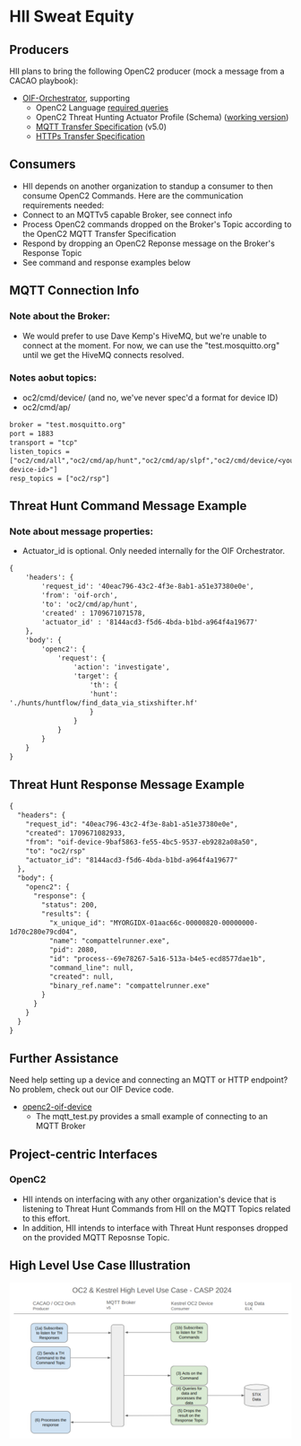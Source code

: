 # HII Sweat Equity

## Producers
HII plans to bring the following OpenC2 producer (mock a message from a CACAO playbook):
* [OIF-Orchestrator](https://github.com/oasis-open/openc2-oif-orchestrator), supporting
  - OpenC2 Language [required queries](https://docs.oasis-open.org/openc2/oc2ls/v1.0/cs02/oc2ls-v1.0-cs02.html#4-mandatory-commandsresponses)
  - OpenC2 Threat Hunting Actuator Profile (Schema) ([working version](https://github.com/dlemire60/openc2-ap-hunt/blob/working/ap-hunt-v1.0.md))
  - [MQTT Transfer Specification](https://docs.oasis-open.org/openc2/transf-mqtt/v1.0/cs01/transf-mqtt-v1.0-cs01.html#22-default-topic-structure) (v5.0)
  - [HTTPs Transfer Specification](https://docs.oasis-open.org/openc2/open-impl-https/v1.1/cs01/open-impl-https-v1.1-cs01.html)

## Consumers
* HII depends on another organization to standup a consumer to then consume OpenC2 Commands.  Here are the communication requirements needed:
* Connect to an MQTTv5 capable Broker, see connect info
* Process OpenC2 commands dropped on the Broker's Topic according to the OpenC2 MQTT Transfer Specification
* Respond by dropping an OpenC2 Reponse message on the Broker's Response Topic
* See command and response examples below

## MQTT Connection Info
### Note about the Broker: 
* We would prefer to use Dave Kemp's HiveMQ, but we're unable to connect at the moment.  For now, we can use the "test.mosquitto.org"  until we get the HiveMQ connects resolved.

### Notes aobut topics:
* oc2/cmd/device/<your-device-id> (and no, we've never spec'd a format for device ID)
* oc2/cmd/ap/<topic for every profile the consumer supports>

```
broker = "test.mosquitto.org" 
port = 1883
transport = "tcp"
listen_topics = ["oc2/cmd/all","oc2/cmd/ap/hunt","oc2/cmd/ap/slpf","oc2/cmd/device/<your-device-id>"]
resp_topics = ["oc2/rsp"]
```

## Threat Hunt Command Message Example
### Note about message properties:
* Actuator_id is optional.  Only needed internally for the OIF Orchestrator.

```
{
    'headers': {
        'request_id': '40eac796-43c2-4f3e-8ab1-a51e37380e0e',
        'from': 'oif-orch',
        'to': 'oc2/cmd/ap/hunt',
        'created' : 1709671071578,
        'actuator_id' : '8144acd3-f5d6-4bda-b1bd-a964f4a19677'
    },
    'body': {
        'openc2': {
            'request': {
                'action': 'investigate',
                'target': {
                    'th': {
                    'hunt': './hunts/huntflow/find_data_via_stixshifter.hf'
                    }
                }
            }
        }
    }
}
```

## Threat Hunt Response Message Example
```
{
  "headers": {
    "request_id": "40eac796-43c2-4f3e-8ab1-a51e37380e0e",
    "created": 1709671082933,
    "from": "oif-device-9baf5863-fe55-4bc5-9537-eb9282a08a50",
    "to": "oc2/rsp"
    "actuator_id": "8144acd3-f5d6-4bda-b1bd-a964f4a19677"
  },
  "body": {
    "openc2": {
      "response": {
        "status": 200,
        "results": {
          "x_unique_id": "MYORGIDX-01aac66c-00000820-00000000-1d70c280e79cd04",
          "name": "compattelrunner.exe",
          "pid": 2080,
          "id": "process--69e78267-5a16-513a-b4e5-ecd8577dae1b",
          "command_line": null,
          "created": null,
          "binary_ref.name": "compattelrunner.exe"
        }
      }
    }
  }
}
```

## Further Assistance
Need help setting up a device and connecting an MQTT or HTTP endpoint?  No problem, check out our OIF Device code.
* [openc2-oif-device](https://github.com/ScreamBun/openc2-oif-device)
  * The mqtt_test.py provides a small example of connecting to an MQTT Broker

## Project-centric Interfaces
### OpenC2
* HII intends on interfacing with any other organization's device that is listening to Threat Hunt Commands from HII on the MQTT Topics related to this effort. 
* In addition, HII intends to interface with Threat Hunt responses dropped on the provided MQTT Reposnse Topic.

## High Level Use Case Illustration
![OC2 & Kestrel HL UC](https://github.com/ScreamBun/openc2-oif-device/blob/master/assets/oc2_kestrel_use_case.png)

